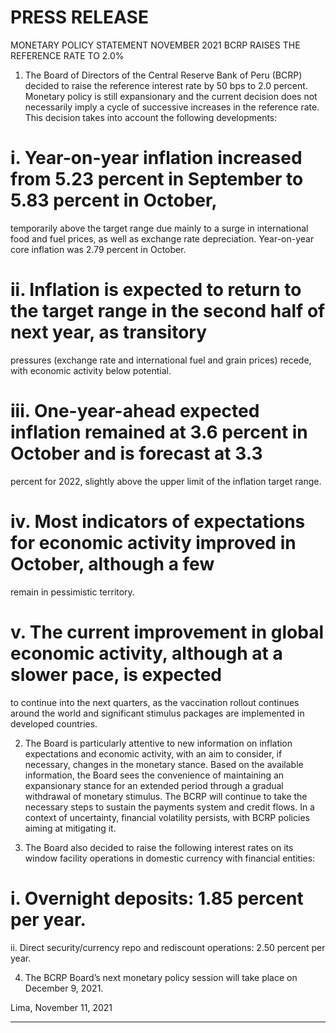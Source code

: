 # PRESS RELEASE

 MONETARY POLICY STATEMENT NOVEMBER 2021
 BCRP RAISES THE REFERENCE RATE TO 2.0%

1. The Board of Directors of the Central Reserve Bank of Peru (BCRP) decided to raise the reference
interest rate by 50 bps to 2.0 percent. Monetary policy is still expansionary and the current decision
does not necessarily imply a cycle of successive increases in the reference rate. This decision
takes into account the following developments:

# i. Year-on-year inflation increased from 5.23 percent in September to 5.83 percent in October,

temporarily above the target range due mainly to a surge in international food and fuel prices,
as well as exchange rate depreciation. Year-on-year core inflation was 2.79 percent in
October.

# ii. Inflation is expected to return to the target range in the second half of next year, as transitory

pressures (exchange rate and international fuel and grain prices) recede, with economic
activity below potential.

# iii. One-year-ahead expected inflation remained at 3.6 percent in October and is forecast at 3.3

percent for 2022, slightly above the upper limit of the inflation target range.

# iv. Most indicators of expectations for economic activity improved in October, although a few

remain in pessimistic territory.

# v. The current improvement in global economic activity, although at a slower pace, is expected

to continue into the next quarters, as the vaccination rollout continues around the world and
significant stimulus packages are implemented in developed countries.

2. The Board is particularly attentive to new information on inflation expectations and economic
activity, with an aim to consider, if necessary, changes in the monetary stance. Based on the
available information, the Board sees the convenience of maintaining an expansionary stance for
an extended period through a gradual withdrawal of monetary stimulus. The BCRP will continue to
take the necessary steps to sustain the payments system and credit flows. In a context of
uncertainty, financial volatility persists, with BCRP policies aiming at mitigating it.

3. The Board also decided to raise the following interest rates on its window facility operations in
domestic currency with financial entities:

# i. Overnight deposits: 1.85 percent per year.
 ii. Direct security/currency repo and rediscount operations: 2.50 percent per year.

4. The BCRP Board’s next monetary policy session will take place on December 9, 2021.

Lima, November 11, 2021


-----

